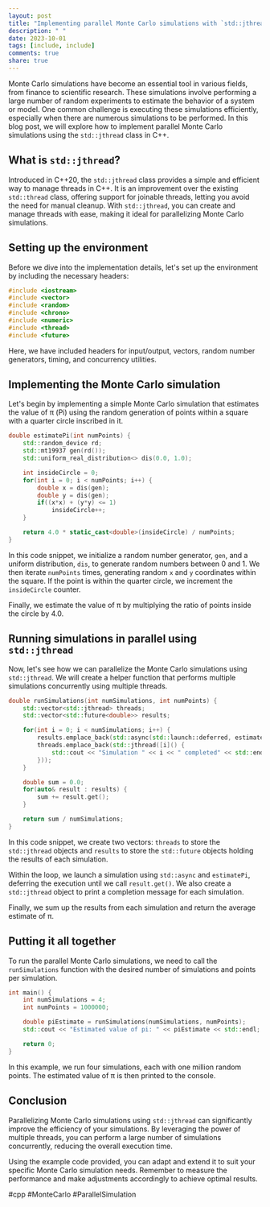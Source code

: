 ```yaml
---
layout: post
title: "Implementing parallel Monte Carlo simulations with `std::jthread`"
description: " "
date: 2023-10-01
tags: [include, include]
comments: true
share: true
---
```


Monte Carlo simulations have become an essential tool in various fields, from finance to scientific research. These simulations involve performing a large number of random experiments to estimate the behavior of a system or model. One common challenge is executing these simulations efficiently, especially when there are numerous simulations to be performed. In this blog post, we will explore how to implement parallel Monte Carlo simulations using the `std::jthread` class in C++.

## What is `std::jthread`? ##

Introduced in C++20, the `std::jthread` class provides a simple and efficient way to manage threads in C++. It is an improvement over the existing `std::thread` class, offering support for joinable threads, letting you avoid the need for manual cleanup. With `std::jthread`, you can create and manage threads with ease, making it ideal for parallelizing Monte Carlo simulations.

## Setting up the environment ##

Before we dive into the implementation details, let's set up the environment by including the necessary headers:

```cpp
#include <iostream>
#include <vector>
#include <random>
#include <chrono>
#include <numeric>
#include <thread>
#include <future>
```

Here, we have included headers for input/output, vectors, random number generators, timing, and concurrency utilities.

## Implementing the Monte Carlo simulation ##

Let's begin by implementing a simple Monte Carlo simulation that estimates the value of π (Pi) using the random generation of points within a square with a quarter circle inscribed in it.

```cpp
double estimatePi(int numPoints) {
    std::random_device rd;
    std::mt19937 gen(rd());
    std::uniform_real_distribution<> dis(0.0, 1.0);

    int insideCircle = 0;
    for(int i = 0; i < numPoints; i++) {
        double x = dis(gen);
        double y = dis(gen);
        if((x*x) + (y*y) <= 1)
            insideCircle++;
    }

    return 4.0 * static_cast<double>(insideCircle) / numPoints;
}
```

In this code snippet, we initialize a random number generator, `gen`, and a uniform distribution, `dis`, to generate random numbers between 0 and 1. We then iterate `numPoints` times, generating random `x` and `y` coordinates within the square. If the point is within the quarter circle, we increment the `insideCircle` counter.

Finally, we estimate the value of π by multiplying the ratio of points inside the circle by 4.0.

## Running simulations in parallel using `std::jthread` ##

Now, let's see how we can parallelize the Monte Carlo simulations using `std::jthread`. We will create a helper function that performs multiple simulations concurrently using multiple threads.

```cpp
double runSimulations(int numSimulations, int numPoints) {
    std::vector<std::jthread> threads;
    std::vector<std::future<double>> results;

    for(int i = 0; i < numSimulations; i++) {
        results.emplace_back(std::async(std::launch::deferred, estimatePi, numPoints));
        threads.emplace_back(std::jthread([i]() {
            std::cout << "Simulation " << i << " completed" << std::endl;
        }));
    }

    double sum = 0.0;
    for(auto& result : results) {
        sum += result.get();
    }

    return sum / numSimulations;
}
```

In this code snippet, we create two vectors: `threads` to store the `std::jthread` objects and `results` to store the `std::future` objects holding the results of each simulation. 

Within the loop, we launch a simulation using `std::async` and `estimatePi`, deferring the execution until we call `result.get()`. We also create a `std::jthread` object to print a completion message for each simulation.

Finally, we sum up the results from each simulation and return the average estimate of π.

## Putting it all together ##

To run the parallel Monte Carlo simulations, we need to call the `runSimulations` function with the desired number of simulations and points per simulation.

```cpp
int main() {
    int numSimulations = 4;
    int numPoints = 1000000;

    double piEstimate = runSimulations(numSimulations, numPoints);
    std::cout << "Estimated value of pi: " << piEstimate << std::endl;

    return 0;
}
```

In this example, we run four simulations, each with one million random points. The estimated value of π is then printed to the console.

## Conclusion ##

Parallelizing Monte Carlo simulations using `std::jthread` can significantly improve the efficiency of your simulations. By leveraging the power of multiple threads, you can perform a large number of simulations concurrently, reducing the overall execution time.

Using the example code provided, you can adapt and extend it to suit your specific Monte Carlo simulation needs. Remember to measure the performance and make adjustments accordingly to achieve optimal results.

#cpp #MonteCarlo #ParallelSimulation